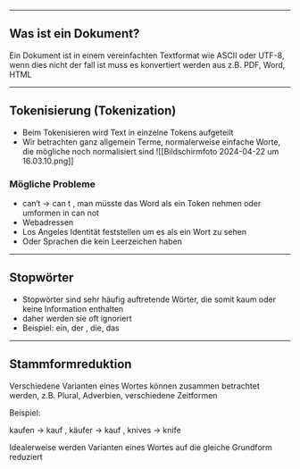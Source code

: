 
---
## Was ist ein Dokument?
Ein Dokument ist in einem vereinfachten Textformat wie ASCII oder UTF-8, wenn dies nicht der fall ist muss es konvertiert werden aus z.B. PDF, Word, HTML

---

## Tokenisierung (Tokenization)
- Beim Tokenisieren wird Text in einzelne Tokens aufgeteilt
- Wir betrachten ganz allgemein Terme, normalerweise einfache Worte, die mögliche noch normalisiert sind
![[Bildschirmfoto 2024-04-22 um 16.03.10.png]]

### Mögliche Probleme
- can‘t $\rightarrow$ can t , man müsste das Word als ein Token nehmen oder umformen in can not
- Webadressen
- Los Angeles Identität feststellen um es als ein Wort zu sehen
- Oder Sprachen die kein Leerzeichen haben

---
## Stopwörter
- Stopwörter sind sehr häufig auftretende Wörter, die somit kaum oder keine Information enthalten
- daher werden sie oft ignoriert
- Beispiel: ein, der , die, das

---
## Stammformreduktion
Verschiedene Varianten eines Wortes können zusammen betrachtet werden, z.B. Plural, Adverbien, verschiedene Zeitformen

Beispiel:

kaufen -> kauf , käufer -> kauf , knives -> knife

Idealerweise werden Varianten eines Wortes auf die gleiche Grundform reduziert

